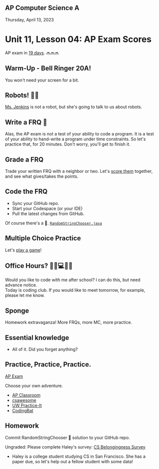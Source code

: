 ## AP Computer Science A

Thursday, April 13, 2023

# Unit 11, Lesson 04: AP Exam Scores

AP exam in [19 days](https://days.to/until/3-may). 🔜🔜🔜

## Warm-Up - Bell Ringer 20A!

You won't need your screen for a bit.

## Robots! 🤖🤖

[Ms. Jenkins](https://www.linkedin.com/in/shannon-jenkins-pmp-42354a3/) is not a robot, but she's going to talk to us about robots.

## Write a FRQ 🧵

Alas, the AP exam is not a test of your ability to code a program. It is a test of your ability to hand-write a program under time constraints. So let's practice that, for 20 minutes. Don't worry, you'll get to finish it.

## Grade a FRQ

Trade your written FRQ with a neighbor or two. Let's [score them](https://secure-media.collegeboard.org/digitalServices/pdf/ap/ap16_computer_science_a_sg.pdf#page=2) together, and see what gives/takes the points.

## Code the FRQ

- Sync your GitHub repo.
- Start your Codespace (or your IDE)
- Pull the latest changes from GitHub.

Of course there's a 🐼. [`RandomStringChooser.java`](RandomStringChooser.java)

## Multiple Choice Practice

Let's [play a game](https://play.juicemind.com/)!

## Office Hours? 👩‍💻💻👨‍💻

Would you like to code with me after school? I can do this, but need advance notice.  
Today is coding club. If you would like to meet tomorrow, for example, please let me know.

## Sponge

Homework extravaganza! More FRQs, more MC, more practice.

## Essential knowledge

- All of it. Did you forget anything?

## Practice, Practice, Practice.

[AP Exam](../exam/README.md)

Choose your own adventure.

- [AP Classroom](https://apclassroom.collegeboard.org/)
- [csawesome](https://runestone.academy/ns/books/published/csawesome/index.html)
- [UW Practice-It](https://practiceit.cs.washington.edu/problem/list)
- [CodingBat](https://codingbat.com/java)

## Homework

Commit RandomStringChooser 🧵 solution to your GitHub repo.

Ungraded: Please complete Haley's survey: [CS Belongingness Survey](https://docs.google.com/forms/d/e/1FAIpQLScqklcDVjD4kiJ-EDC_bnokFK-0QOGLlsjMthiZWxDfqyAidA/viewform)

- Haley is a college student studying CS in San Francisco. She has a paper due, so let's help out a fellow student with some data!
